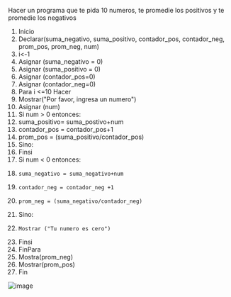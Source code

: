
Hacer un programa que te pida 10 numeros, te promedie los positivos y te promedie los negativos

1. Inicio 
2. Declarar(suma_negativo, suma_positivo, contador_pos, contador_neg, prom_pos, prom_neg, num)
3. i<-1
4. Asignar (suma_negativo = 0)
5. Asignar (suma_positivo = 0)
6. Asignar (contador_pos=0)
7. Asignar (contador_neg=0)
8. Para i <=10 Hacer
9.  Mostrar("Por favor, ingresa un numero")
10.  Asignar (num)
11.  Si num > 0 entonces:
12.  suma_positivo= suma_postivo+num
13.  contador_pos = contador_pos+1
14.  prom_pos = (suma_positivo/contador_pos)
15. Sino:
16. Finsi
17.   Si num < 0 entonces:
18.     suma_negativo = suma_negativo+num
19.     contador_neg = contador_neg +1
20.     prom_neg = (suma_negativo/contador_neg)
21.   Sino:
22.     Mostrar ("Tu numero es cero")
23.   Finsi
24.  FinPara
25.  Mostra(prom_neg)
26.  Mostrar(prom_pos)
27.  Fin

![image](https://user-images.githubusercontent.com/34118685/165364810-4945ff45-319f-41c2-9ca7-602b814fea5f.png)

